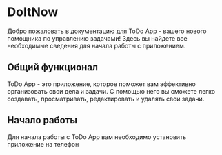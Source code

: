# DoItNow
Добро пожаловать в документацию для ToDo App - вашего нового помощника по управлению задачами! Здесь вы найдете все необходимые сведения для начала работы с приложением.

## Общий функционал

ToDo App - это приложение, которое поможет вам эффективно организовать свои дела и задачи. С помощью него вы сможете легко создавать, просматривать, редактировать и удалять свои задачи.

## Начало работы

Для начала работы с ToDo App вам необходимо установить приложение на телефон
